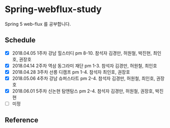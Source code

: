 # Spring-webflux-study
Spring 5 web-flux 를 공부합니다.

## Schedule
- [x] 2018.04.05 1주차 강남 힐스터디 pm 8-10. 참석자 김경만, 허원철, 박진현, 최인호, 권장호
- [x] 2018.04.14 2주차 역삼 동그라미 재단 pm 1-3. 참석자 김경만, 허원철, 최인호
- [x] 2018.04.28 3주차 선릉 디캠프 pm 1-4. 참석자 최인호, 권장호
- [x] 2018.05.06 4주차 강남 슈퍼스타트 pm 2-4. 참석자 김경만, 허원철, 최인호, 권장호
- [x] 2018.06.01 5주차 신논현 탐앤탐스 pm 2-4. 참석자 김경만, 허원철, 권장호, 박진현
- [ ] 미정

## Reference
